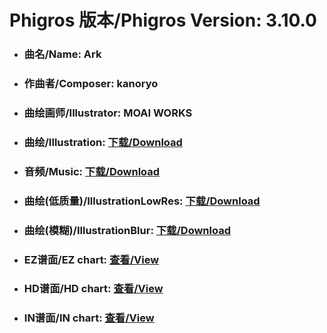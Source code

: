 
# Phigros 版本/Phigros Version:  3.10.0

- ### __曲名/Name:  Ark__

- ### __作曲者/Composer:  kanoryo__

- ### __曲绘画师/Illustrator:  MOAI WORKS__

- ### __曲绘/Illustration:  [下载/Download](https://github.com/Po6647A/PAR/releases/download/3.10.0/968.png)__

- ### __音频/Music:  [下载/Download](https://github.com/Po6647A/PAR/releases/download/3.10.0/1841.ogg)__

- ### __曲绘(低质量)/IllustrationLowRes:  [下载/Download](https://github.com/Po6647A/PAR/releases/download/3.10.0/1460.png)__

- ### __曲绘(模糊)/IllustrationBlur:  [下载/Download](https://github.com/Po6647A/PAR/releases/download/3.10.0/1214.png)__


- ### __EZ谱面/EZ chart:  [查看/View](./EZ.json/index.html)__

- ### __HD谱面/HD chart:  [查看/View](./HD.json/index.html)__

- ### __IN谱面/IN chart:  [查看/View](./IN.json/index.html)__
